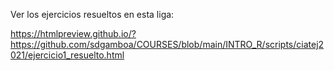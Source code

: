 

Ver los ejercicios resueltos en esta liga:

https://htmlpreview.github.io/?https://github.com/sdgamboa/COURSES/blob/main/INTRO_R/scripts/ciatej2021/ejercicio1_resuelto.html
